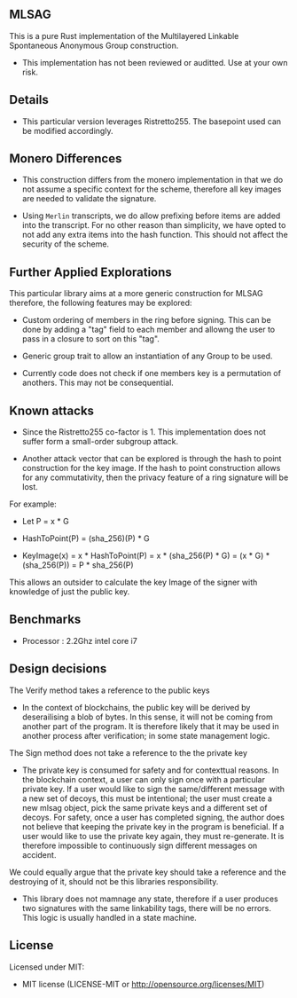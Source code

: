 ## MLSAG

This is a pure Rust implementation of the Multilayered Linkable Spontaneous Anonymous Group construction.

- This implementation has not been reviewed or auditted. Use at your own risk.

## Details

- This particular version leverages Ristretto255. The basepoint used can be modified accordingly. 

## Monero Differences

- This construction differs from the monero implementation in that we do not assume a specific context for the scheme, therefore all key images are needed to validate the signature.

- Using `Merlin` transcripts, we do allow prefixing before items are added into the transcript. For no other reason than simplicity, we have opted to not add any extra items into the hash function. This should not affect the security of the scheme.

## Further Applied Explorations

This particular library aims at a more generic construction for MLSAG therefore, the following features may be explored:

- Custom ordering of members in the ring before signing. This can be done by adding a "tag" field to each member and allowng the user to pass in a closure to sort on this "tag".

- Generic group trait to allow an instantiation of any Group to be used.

- Currently code does not check if one members key is a permutation of anothers. This may not be consequential.

## Known attacks

- Since the Ristretto255 co-factor is 1. This implementation does not suffer form a small-order subgroup attack.

- Another attack vector that can be explored is through the hash to point construction for the key image. If the hash to point construction allows for any commutativity, then the privacy feature of a ring signature will be lost.

For example:

- Let P = x * G

- HashToPoint(P) = (sha_256)(P) * G

- KeyImage(x) = x * HashToPoint(P) = x * (sha_256(P) * G) = (x * G) * (sha_256(P)) = P * sha_256(P)

This allows an outsider to calculate the key Image of the signer with knowledge of just the public key.

## Benchmarks

- Processor : 2.2Ghz intel core i7

## Design decisions

The Verify method takes a reference to the public keys
- In the context of blockchains, the public key will be derived by deserailising a blob of bytes. In this sense, it will not be coming from another part of the program. It is therefore likely that it may be used in another process after verification; in some state management logic.

The Sign method does not take a reference to the the private key
- The private key is consumed for safety and for contexttual reasons. In the blockchain context, a user can only sign once with a particular private key. If a user would like to sign the same/different message with a new set of decoys, this must be intentional; the user must create a new mlsag object, pick the same private keys and a different set of decoys. For safety, once a user has completed signing, the author does not believe that keeping the private key in the program is beneficial. If a user would like to use the private key again, they must re-generate. It is therefore impossible to continuously sign different messages on accident.

We could equally argue that the private key should take a reference and the destroying of it, should not be this libraries responsibility.

- This library does not mamnage any state, therefore if a user produces two signatures with the same linkability tags, there will be no errors. This logic is usually handled in a state machine.

## License

Licensed under MIT: 

- MIT license (LICENSE-MIT or http://opensource.org/licenses/MIT)
